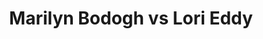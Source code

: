---
title: Marilyn Bodogh vs Lori Eddy
player1:
  name: Bodogh, Marilyn
  percent: 63
  wins: 0
  losses: 1
player2:
  name: Eddy, Lori
  percent: 93
  wins: 1
  losses: 0
games:
- player1:
    team: CA
    position: Fourth
    percent: 63
    win: 0
    loss: 1
  player2:
    team: 'ON'
    position: Third
    percent: 93
    win: 1
    loss: 0
  event: Hearts
  year: 1997
  draw: Round Robin(8)
  score: CA 5 - ON 8
- player1:
    team: BOD
    position: Fourth
    percent: 63
    win: 1
    loss: 0
  player2:
    team: GOR
    position: Third
    percent: 73
    win: 0
    loss: 1
  event: Trials (Women)
  year: 1997
  draw: Round Robin(6)
  score: GOR 5 - BOD 6
---